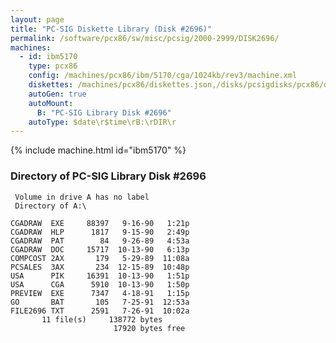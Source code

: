 ```yaml
---
layout: page
title: "PC-SIG Diskette Library (Disk #2696)"
permalink: /software/pcx86/sw/misc/pcsig/2000-2999/DISK2696/
machines:
  - id: ibm5170
    type: pcx86
    config: /machines/pcx86/ibm/5170/cga/1024kb/rev3/machine.xml
    diskettes: /machines/pcx86/diskettes.json,/disks/pcsigdisks/pcx86/diskettes.json
    autoGen: true
    autoMount:
      B: "PC-SIG Library Disk #2696"
    autoType: $date\r$time\rB:\rDIR\r
---
```


{% include machine.html id="ibm5170" %}

### Directory of PC-SIG Library Disk #2696

     Volume in drive A has no label
     Directory of A:\

    CGADRAW  EXE     88397   9-16-90   1:21p
    CGADRAW  HLP      1817   9-15-90   2:49p
    CGADRAW  PAT        84   9-26-89   4:53a
    CGADRAW  DOC     15717  10-13-90   6:13p
    COMPCOST 2AX       179   5-29-89  11:08a
    PCSALES  3AX       234  12-15-89  10:48p
    USA      PIK     16391  10-13-90   1:51p
    USA      CGA      5910  10-13-90   1:50p
    PREVIEW  EXE      7347   4-18-91   1:15p
    GO       BAT       105   7-25-91  12:53a
    FILE2696 TXT      2591   7-26-91  10:02a
           11 file(s)     138772 bytes
                           17920 bytes free
